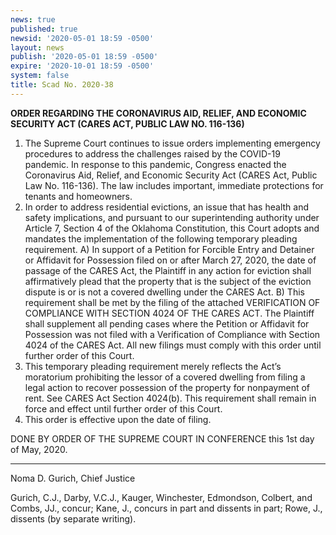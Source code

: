 ```yaml
---
news: true
published: true
newsid: '2020-05-01 18:59 -0500'
layout: news
publish: '2020-05-01 18:59 -0500'
expire: '2020-10-01 18:59 -0500'
system: false
title: Scad No. 2020-38
---
```

**ORDER REGARDING THE CORONAVIRUS AID, RELIEF, AND ECONOMIC SECURITY ACT (CARES ACT, PUBLIC LAW NO. 116-136)**

1. The Supreme Court continues to issue orders implementing emergency procedures to address the challenges raised by the COVID-19 pandemic.  In response to this pandemic, Congress enacted the Coronavirus Aid, Relief, and Economic Security Act (CARES Act, Public Law No. 116-136).  The law includes important, immediate protections for tenants and homeowners.
2. In order to address residential evictions, an issue that has health and safety implications, and pursuant to our superintending authority under Article 7, Section 4 of the Oklahoma Constitution, this Court adopts and mandates the implementation of the following temporary pleading requirement.
A) In support of a Petition for Forcible Entry and Detainer or Affidavit for Possession filed on or after March 27, 2020, the date of passage of the CARES Act, the Plaintiff in any action for eviction shall affirmatively plead that the property that is the subject of the eviction dispute is or is not a covered dwelling under the CARES Act.
B) This requirement shall be met by the filing of the attached VERIFICATION OF COMPLIANCE WITH SECTION 4024 OF THE CARES ACT. The Plaintiff shall supplement all pending cases where the Petition or Affidavit for Possession was not filed with a Verification of Compliance with Section 4024 of the CARES Act.  All new filings must comply with this order until further order of this Court.
3. This temporary pleading requirement merely reflects the Act’s moratorium prohibiting the lessor of a covered dwelling from filing a legal action to recover possession of the property for nonpayment of rent.  See CARES Act Section 4024(b).  This requirement shall remain in force and effect until further order of this Court.
4. This order is effective upon the date of filing.  

DONE BY ORDER OF THE SUPREME COURT IN CONFERENCE this 1st day of May, 2020.  

___________________________________
Noma D. Gurich, Chief Justice



Gurich, C.J., Darby, V.C.J., Kauger, Winchester, Edmondson, Colbert, and Combs, JJ., concur;
Kane, J., concurs in part and dissents in part;
Rowe, J., dissents (by separate writing).


